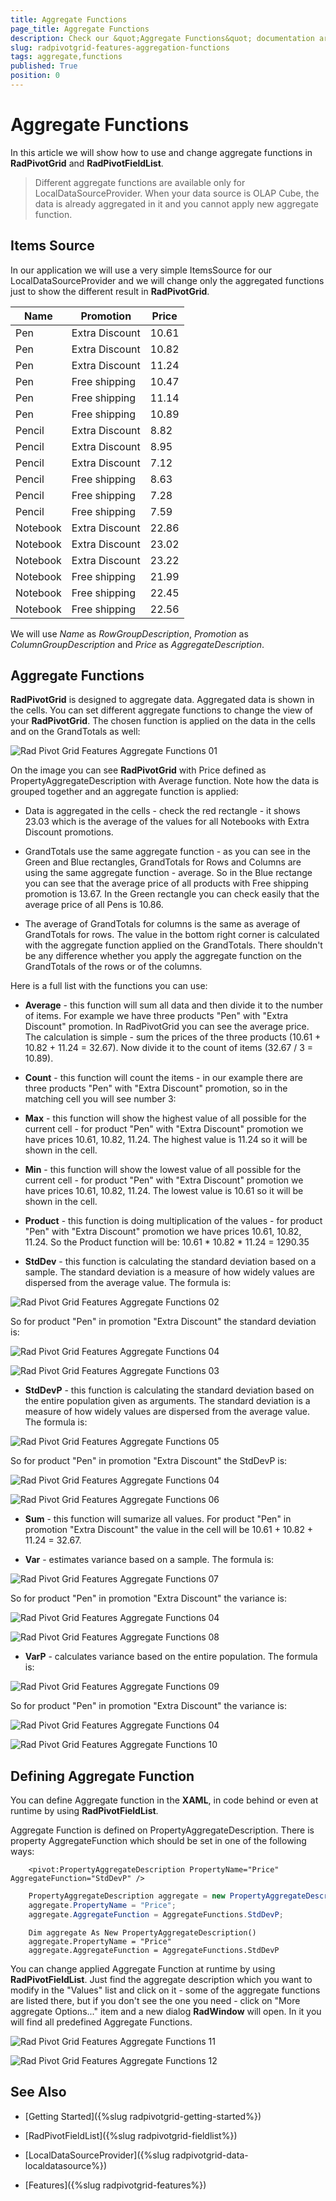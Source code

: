 ```yaml
---
title: Aggregate Functions
page_title: Aggregate Functions
description: Check our &quot;Aggregate Functions&quot; documentation article for the RadPivotGrid {{ site.framework_name }} control.
slug: radpivotgrid-features-aggregation-functions
tags: aggregate,functions
published: True
position: 0
---
```


# Aggregate Functions

In this article we will show how to use and change aggregate functions in __RadPivotGrid__ and __RadPivotFieldList__.      

>Different aggregate functions are available only for LocalDataSourceProvider. When your data source is OLAP Cube, the data is already aggregated in it and you cannot apply new aggregate function.        

## Items Source

In our application we will use a very simple ItemsSource for our LocalDataSourceProvider and we will change only the aggregated functions just to show the different result in __RadPivotGrid__.
        
Name	|	Promotion	|	Price
---	|	---	|	---
Pen	|	Extra Discount	|	10.61
Pen	|	Extra Discount	|	10.82
Pen	|	Extra Discount	|	11.24
Pen	|	Free shipping	|	10.47
Pen	|	Free shipping	|	11.14
Pen	|	Free shipping	|	10.89
Pencil	|	Extra Discount	|	8.82
Pencil	|	Extra Discount	|	8.95
Pencil	|	Extra Discount	|	7.12
Pencil	|	Free shipping	|	8.63
Pencil	|	Free shipping	|	7.28
Pencil	|	Free shipping	|	7.59
Notebook	|	Extra Discount	|	22.86
Notebook	|	Extra Discount	|	23.02
Notebook	|	Extra Discount	|	23.22
Notebook	|	Free shipping	|	21.99
Notebook	|	Free shipping	|	22.45
Notebook	|	Free shipping	|	22.56

We will use *Name* as *RowGroupDescription*, *Promotion* as *ColumnGroupDescription* and *Price* as *AggregateDescription*.        

## Aggregate Functions

__RadPivotGrid__ is designed to aggregate data. Aggregated data is shown in the cells. You can set different aggregate functions to change the view of your __RadPivotGrid__. The chosen function is applied on the data in the cells and on the GrandTotals as well:

![Rad Pivot Grid Features Aggregate Functions 01](images/RadPivotGrid_Features_Aggregate_Functions_01.png)

On the image you can see __RadPivotGrid__ with Price defined as PropertyAggregateDescription with Average function. Note how the data is grouped together and an aggregate function is applied:        

* Data is aggregated in the cells - check the red rectangle - it shows 23.03 which is the average of the values for all Notebooks with Extra Discount promotions.            

* GrandTotals use the same aggregate function - as you can see in the Green and Blue rectangles, GrandTotals for Rows and Columns are using the same aggregate function - average. So in the Blue rectange you can see that the average price of all products with Free shipping promotion is 13.67. In the Green rectangle you can check easily that the average price of all Pens is 10.86.

* The average of GrandTotals for columns is the same as average of GrandTotals for rows. The value in the bottom right corner is calculated with the aggregate function applied on the GrandTotals. There shouldn't be any difference whether you apply the aggregate function on the GrandTotals of the rows or of the columns.            

Here is a full list with the functions you can use:        

* __Average__ - this function will sum all data and then divide it to the number of items. For example we have three products "Pen" with "Extra Discount" promotion. In RadPivotGrid you can see the average price. The calculation is simple - sum the prices of the three products (10.61 + 10.82 + 11.24 = 32.67). Now divide it to the count of items (32.67 / 3 = 10.89).

* __Count__ - this function will count the items - in our example there are three products "Pen" with "Extra Discount" promotion, so in the matching cell you will see number 3:           

* __Max__ - this function will show the highest value of all possible for the current cell - for product "Pen" with "Extra Discount" promotion we have prices 10.61, 10.82, 11.24. The highest value is 11.24 so it will be shown in the cell.            

* __Min__ - this function will show the lowest value of all possible for the current cell - for product "Pen" with "Extra Discount" promotion we have prices 10.61, 10.82, 11.24. The lowest value is
              10.61 so it will be shown in the cell.
            

* __Product__ - this function is doing multiplication of the values - for product "Pen" with "Extra Discount" promotion we have prices 10.61, 10.82, 11.24. So the Product function will be: 10.61 * 10.82 * 11.24 = 1290.35            

* __StdDev__ - this function is calculating the standard deviation based on a sample. The standard deviation is a measure of how widely values are dispersed from the average value. The formula is:

![Rad Pivot Grid Features Aggregate Functions 02](images/RadPivotGrid_Features_Aggregate_Functions_02.png)

So for product "Pen" in promotion "Extra Discount" the standard deviation is:

![Rad Pivot Grid Features Aggregate Functions 04](images/RadPivotGrid_Features_Aggregate_Functions_04.png)

![Rad Pivot Grid Features Aggregate Functions 03](images/RadPivotGrid_Features_Aggregate_Functions_03.png)

* __StdDevP__ - this function is calculating the standard deviation based on the entire population given as arguments. The standard deviation is a measure of how widely values are dispersed from the average value. The formula is:

![Rad Pivot Grid Features Aggregate Functions 05](images/RadPivotGrid_Features_Aggregate_Functions_05.png)

So for product "Pen" in promotion "Extra Discount" the StdDevP is:

![Rad Pivot Grid Features Aggregate Functions 04](images/RadPivotGrid_Features_Aggregate_Functions_04.png)

![Rad Pivot Grid Features Aggregate Functions 06](images/RadPivotGrid_Features_Aggregate_Functions_06.png)

* __Sum__ - this function will sumarize all values. For product "Pen" in promotion "Extra Discount" the value in the cell will be 10.61 + 10.82 + 11.24 = 32.67.            

* __Var__ - estimates variance based on a sample. The formula is:

![Rad Pivot Grid Features Aggregate Functions 07](images/RadPivotGrid_Features_Aggregate_Functions_07.png)

So for product "Pen" in promotion "Extra Discount" the variance is:

![Rad Pivot Grid Features Aggregate Functions 04](images/RadPivotGrid_Features_Aggregate_Functions_04.png)

![Rad Pivot Grid Features Aggregate Functions 08](images/RadPivotGrid_Features_Aggregate_Functions_08.png)

* __VarP__ - calculates variance based on the entire population. The formula is: 

![Rad Pivot Grid Features Aggregate Functions 09](images/RadPivotGrid_Features_Aggregate_Functions_09.png)

So for product "Pen" in promotion "Extra Discount" the variance is:

![Rad Pivot Grid Features Aggregate Functions 04](images/RadPivotGrid_Features_Aggregate_Functions_04.png)

![Rad Pivot Grid Features Aggregate Functions 10](images/RadPivotGrid_Features_Aggregate_Functions_10.png)

## Defining Aggregate Function

You can define Aggregate function in the __XAML__, in code behind or even at runtime by using __RadPivotFieldList__.        

Aggregate Function is defined on PropertyAggregateDescription. There is property AggregateFunction which should be set in one of the following ways:        



```XAML
	<pivot:PropertyAggregateDescription PropertyName="Price" AggregateFunction="StdDevP" />
```



```C#
	PropertyAggregateDescription aggregate = new PropertyAggregateDescription();
	aggregate.PropertyName = "Price";
	aggregate.AggregateFunction = AggregateFunctions.StdDevP;
```
```VB.NET
	Dim aggregate As New PropertyAggregateDescription()
	aggregate.PropertyName = "Price"
	aggregate.AggregateFunction = AggregateFunctions.StdDevP
```

You can change applied Aggregate Function at runtime by using __RadPivotFieldList__. Just find the aggregate description which you want to modify in the "Values" list and click on it - some of the aggregate functions are listed there, but if you don't see the one you need - click on "More aggregate Options..." item and a new dialog __RadWindow__ will open. In it you will find all predefined Aggregate Functions.

![Rad Pivot Grid Features Aggregate Functions 11](images/RadPivotGrid_Features_Aggregate_Functions_11.png)

![Rad Pivot Grid Features Aggregate Functions 12](images/RadPivotGrid_Features_Aggregate_Functions_12.png)

## See Also

 * [Getting Started]({%slug radpivotgrid-getting-started%})

 * [RadPivotFieldList]({%slug radpivotgrid-fieldlist%})

 * [LocalDataSourceProvider]({%slug radpivotgrid-data-localdatasource%})

 * [Features]({%slug radpivotgrid-features%})
